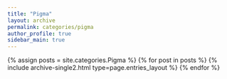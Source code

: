 ```yaml
---
title: "Pigma"
layout: archive
permalink: categories/pigma
author_profile: true
sidebar_main: true
---
```


{% assign posts = site.categories.Pigma %}
{% for post in posts %} {% include archive-single2.html type=page.entries_layout %} {% endfor %}
